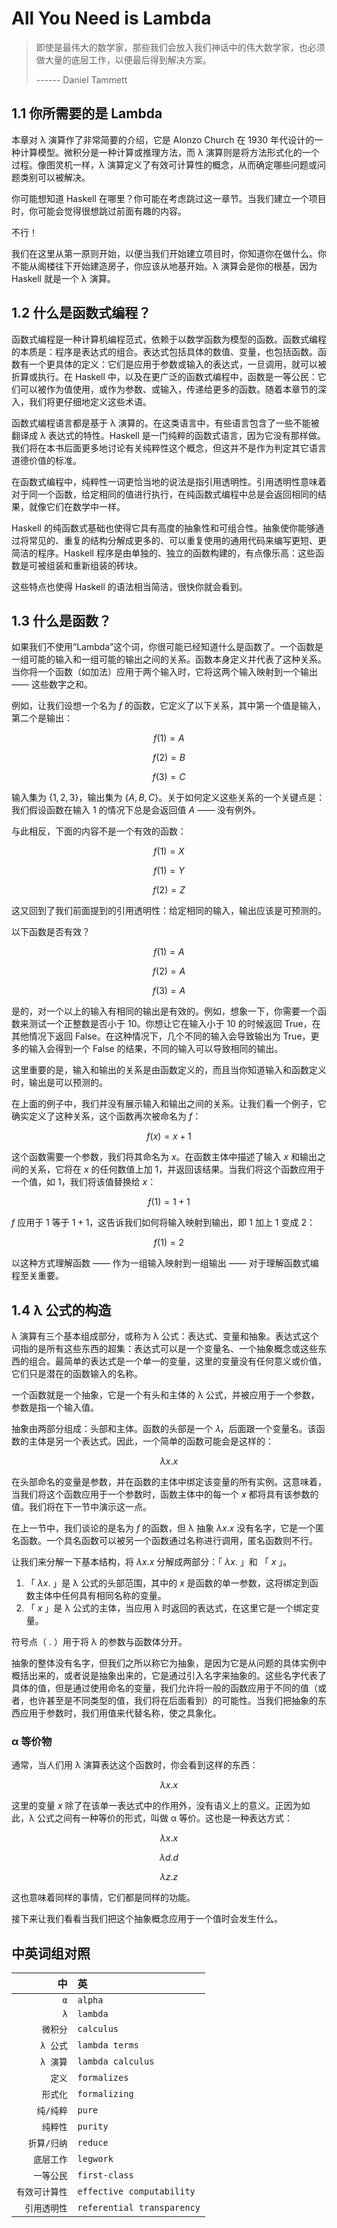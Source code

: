 # All You Need is Lambda

> 即使是最伟大的数学家，那些我们会放入我们神话中的伟大数学家，也必须做大量的底层工作，以便最后得到解决方案。
>
> ------ Daniel Tammett

## 1.1 你所需要的是 Lambda

本章对 λ 演算作了非常简要的介绍，它是 Alonzo Church 在 1930 年代设计的一种计算模型。微积分是一种计算或推理方法，而 λ 演算则是将方法形式化的一个过程。像图灵机一样，λ 演算定义了有效可计算性的概念，从而确定哪些问题或问题类别可以被解决。

你可能想知道 Haskell 在哪里？你可能在考虑跳过这一章节。当我们建立一个项目时，你可能会觉得很想跳过前面有趣的内容。

不行！

我们在这里从第一原则开始，以便当我们开始建立项目时，你知道你在做什么。你不能从阁楼往下开始建造房子，你应该从地基开始。λ 演算会是你的根基，因为 Haskell 就是一个 λ 演算。

## 1.2 什么是函数式编程？

函数式编程是一种计算机编程范式，依赖于以数学函数为模型的函数。函数式编程的本质是：程序是表达式的组合。表达式包括具体的数值、变量，也包括函数。函数有一个更具体的定义：它们是应用于参数或输入的表达式，一旦调用，就可以被折算或执行。在 Haskell 中，以及在更广泛的函数式编程中，函数是一等公民：它们可以被作为值使用，或作为参数、或输入，传递给更多的函数。随着本章节的深入，我们将更仔细地定义这些术语。

函数式编程语言都是基于 λ 演算的。在这类语言中，有些语言包含了一些不能被翻译成 λ 表达式的特性。Haskell 是一门纯粹的函数式语言，因为它没有那样做。我们将在本书后面更多地讨论有关纯粹性这个概念，但这并不是作为判定其它语言道德价值的标准。

在函数式编程中，纯粹性一词更恰当地的说法是指引用透明性。引用透明性意味着对于同一个函数，给定相同的值进行执行，在纯函数式编程中总是会返回相同的结果，就像它们在数学中一样。

Haskell 的纯函数式基础也使得它具有高度的抽象性和可组合性。抽象使你能够通过将常见的、重复的结构分解成更多的、可以重复使用的通用代码来编写更短、更简洁的程序。Haskell 程序是由单独的、独立的函数构建的，有点像乐高：这些函数是可被组装和重新组装的砖块。

这些特点也使得 Haskell 的语法相当简洁，很快你就会看到。

## 1.3 什么是函数？

如果我们不使用“Lambda”这个词，你很可能已经知道什么是函数了。一个函数是一组可能的输入和一组可能的输出之间的关系。函数本身定义并代表了这种关系。当你将一个函数（如加法）应用于两个输入时，它将这两个输入映射到一个输出 —— 这些数字之和。

例如，让我们设想一个名为 $f$ 的函数，它定义了以下关系，其中第一个值是输入，第二个是输出：

$$f(1) = A$$

$$f(2) = B$$

$$f(3) = C$$

输入集为 $\{1, 2, 3\}$，输出集为 $\{A, B, C\}$。关于如何定义这些关系的一个关键点是：我们假设函数在输入 $1$ 的情况下总是会返回值 $A$ —— 没有例外。

与此相反，下面的内容不是一个有效的函数：

$$f(1) = X$$

$$f(1) = Y$$

$$f(2) = Z$$

这又回到了我们前面提到的引用透明性：给定相同的输入，输出应该是可预测的。

以下函数是否有效？

$$f(1) = A$$

$$f(2) = A$$

$$f(3) = A$$

是的，对一个以上的输入有相同的输出是有效的。例如，想象一下，你需要一个函数来测试一个正整数是否小于 10。你想让它在输入小于 10 的时候返回 True，在其他情况下返回 False。在这种情况下，几个不同的输入会导致输出为 True，更多的输入会得到一个 False 的结果，不同的输入可以导致相同的输出。

这里重要的是，输入和输出的关系是由函数定义的，而且当你知道输入和函数定义时，输出是可以预测的。

在上面的例子中，我们并没有展示输入和输出之间的关系。让我们看一个例子，它确实定义了这种关系，这个函数再次被命名为 $f$：

$$f(x) = x + 1$$

这个函数需要一个参数，我们将其命名为 $x$。在函数主体中描述了输入 $x$ 和输出之间的关系，它将在 $x$ 的任何数值上加 $1$，并返回该结果。当我们将这个函数应用于一个值，如 $1$，我们将该值替换给 $x$：

$$f(1) = 1 + 1$$

$f$ 应用于 $1$ 等于 $1 + 1$，这告诉我们如何将输入映射到输出，即 $1$ 加上 $1$ 变成 $2$：

$$f(1) = 2$$

以这种方式理解函数 —— 作为一组输入映射到一组输出 —— 对于理解函数式编程至关重要。

## 1.4 λ 公式的构造

λ 演算有三个基本组成部分，或称为 λ 公式：表达式、变量和抽象。表达式这个词指的是所有这些东西的超集：表达式可以是一个变量名、一个抽象概念或这些东西的组合。最简单的表达式是一个单一的变量，这里的变量没有任何意义或价值，它们只是潜在的函数输入的名称。

一个函数就是一个抽象，它是一个有头和主体的 λ 公式，并被应用于一个参数，参数是指一个输入值。

抽象由两部分组成：头部和主体。函数的头部是一个 𝜆，后面跟一个变量名。该函数的主体是另一个表达式。因此，一个简单的函数可能会是这样的：

$$λx . x$$

在头部命名的变量是参数，并在函数的主体中绑定该变量的所有实例。这意味着，当我们将这个函数应用于一个参数时，函数主体中的每一个 $x$ 都将具有该参数的值。我们将在下一节中演示这一点。

在上一节中，我们谈论的是名为 $f$ 的函数，但 λ 抽象 $λx . x$ 没有名字，它是一个匿名函数。一个具名函数可以被另一个函数通过名称进行调用，匿名函数则不行。

让我们来分解一下基本结构，将 $λx . x$ 分解成两部分：「 $λx .$ 」和 「 $x$ 」。

1. 「 $λx .$ 」是 λ 公式的头部范围，其中的 $x$ 是函数的单一参数，这将绑定到函数主体中任何具有相同名称的变量。
2. 「 $x$ 」是 λ 公式的主体，当应用 λ 时返回的表达式，在这里它是一个绑定变量。

符号点（ $.$ ）用于将 λ 的参数与函数体分开。

抽象的整体没有名字，但我们之所以称它为抽象，是因为它是从问题的具体实例中概括出来的，或者说是抽象出来的，它是通过引入名字来抽象的。这些名字代表了具体的值，但是通过使用命名的变量，我们允许将一般的函数应用于不同的值（或者，也许甚至是不同类型的值，我们将在后面看到）的可能性。当我们把抽象的东西应用于参数时，我们用值来代替名称，使之具象化。

### α 等价物

通常，当人们用 λ 演算表达这个函数时，你会看到这样的东西：

$$λx . x$$

这里的变量 $x$ 除了在该单一表达式中的作用外，没有语义上的意义。正因为如此，λ 公式之间有一种等价的形式，叫做 α 等价。这也是一种表达方式：

$$λx . x$$

$$λd . d$$

$$λz . z$$

这也意味着同样的事情，它们都是同样的功能。

接下来让我们看看当我们把这个抽象概念应用于一个值时会发生什么。

## 中英词组对照

|             中 | 英                         |
| -------------: | :------------------------- |
|            `α` | `alpha`                    |
|            `λ` | `lambda`                   |
|       `微积分` | `calculus`                 |
|       `λ 公式` | `lambda terms`             |
|       `λ 演算` | `lambda calculus`          |
|         `定义` | `formalizes`               |
|       `形式化` | `formalizing`              |
|      `纯/纯粹` | `pure`                     |
|       `纯粹性` | `purity`                   |
|    `折算/归纳` | `reduce`                   |
|     `底层工作` | `legwork`                  |
|     `一等公民` | `first-class`              |
| `有效可计算性` | `effective computability`  |
|   `引用透明性` | `referential transparency` |
